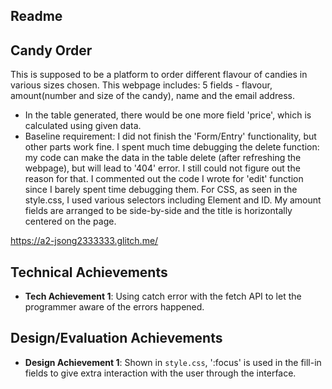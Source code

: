 Readme
---

## Candy Order
This is supposed to be a platform to order different flavour of candies in various sizes chosen.
This webpage includes: 5 fields - flavour, amount(number and size of the candy), name and the email address.
- In the table generated, there would be one more field 'price', which is calculated using given data.
- Baseline requirement: 
    I did not finish the 'Form/Entry' functionality, but other parts work fine. I spent much time debugging the delete function: my code can make the data in the table delete (after refreshing the webpage), but will lead to '404' error. I still could not figure out the reason for that. I commented out the code I wrote for 'edit' function since I barely spent time debugging them.
    For CSS, as seen in the style.css, I used various selectors including Element and ID. My amount fields are arranged to be side-by-side and the title is horizontally centered on the page.
    
https://a2-jsong2333333.glitch.me/

## Technical Achievements
- **Tech Achievement 1**: Using catch error with the fetch API to let the programmer aware of the errors happened.

## Design/Evaluation Achievements
- **Design Achievement 1**: Shown in `style.css`, ':focus' is used in the fill-in fields to give extra interaction with the user through the interface.

